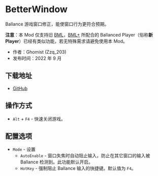 # BetterWindow

Ballance 游戏窗口修正，能使窗口行为更符合预期。

**注意**：本 Mod 仅支持旧 [BML](./BallanceModLoader.md)，[BML+](./BallanceModLoaderPlus.md) 所配合的 Ballanced Player（俗称**新 Player**）已经有类似功能，若无特殊需求请避免使用本 Mod。

- 作者：Ghomist (Zzq_203)
- 发布时间：2022 年 9 月

## 下载地址

- [GitHub](https://github.com/Ghomist/BetterWindow4Ballance)

## 操作方式

- `Alt` + `F4` - 快速关闭游戏。

## 配置选项

- `Mode` - 设置
  * `AutoEnable` - 窗口失焦时自动阻止输入，防止在其它窗口的输入被 Ballance 检测到。此功能默认开启。
  * `HotKey` - 强制阻止 Ballance 输入的快捷键。默认值为 `F4`。
